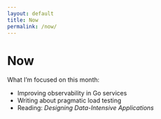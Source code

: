 ```yaml
---
layout: default
title: Now
permalink: /now/
---
```


# Now

What I’m focused on this month:

- Improving observability in Go services
- Writing about pragmatic load testing
- Reading: *Designing Data-Intensive Applications*
